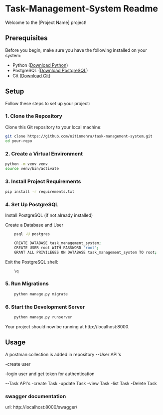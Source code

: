# Task-Management-System Readme

Welcome to the [Project Name] project!

## Prerequisites

Before you begin, make sure you have the following installed on your system:

- Python ([Download Python](https://www.python.org/downloads/))
- PostgreSQL ([Download PostgreSQL](https://www.postgresql.org/download/))
- Git ([Download Git](https://git-scm.com/downloads))

## Setup

Follow these steps to set up your project:

### 1. Clone the Repository

Clone this Git repository to your local machine:

```bash
git clone https://github.com/nitinmehra/task-management-system.git
cd your-repo
```

### 2. Create a Virtual Environment
```bash
python -m venv venv
source venv/bin/activate
```

### 3. Install Project Requirements
```bash
pip install -r requirements.txt
```
### 4. Set Up PostgreSQL

Install PostgreSQL (if not already installed)

Create a Database and User
```bash
    psql -U postgres

    CREATE DATABASE task_management_system;
    CREATE USER root WITH PASSWORD 'root';
    GRANT ALL PRIVILEGES ON DATABASE task_management_system TO root;
```
Exit the PostgreSQL shell:
```bash
    \q
```
### 5. Run Migrations
```bash
    python manage.py migrate
```
### 6. Start the Development Server
```bash
    python manage.py runserver
```
Your project should now be running at http://localhost:8000.

## Usage
A postman collection is added in repository
--User API's

-create user

-login user and get token for authentication

--Task API's
-create Task
-update Task
-view Task
-list Task
-Delete Task

### swagger documentation 
url: http://localhost:8000/swagger/




